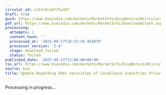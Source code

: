 ```yaml
---
circular_id: ccb1cbcabf75a34f
draft: true
guid: https://www.bseindia.com/markets/MarketInfo/DispNoticesNCirculars.aspx?Noticeid={949F3E94-637A-47B4-8759-59BE3A4206FB}&noticeno=20250917-20&dt=09/17/2025&icount=20&totcount=57&flag=0
pdf_url: https://www.bseindia.com/markets/MarketInfo/DownloadAttach.aspx?id=20250917-20&attachedId=
processing:
  attempts: 1
  content_hash: ''
  processed_at: '2025-09-17T18:37:59.454870'
  processor_version: '2.0'
  stage: download_failed
  status: failed
published_date: '2025-09-17T12:08:06+00:00'
rss_url: https://www.bseindia.com/markets/MarketInfo/DispNoticesNCirculars.aspx?Noticeid={949F3E94-637A-47B4-8759-59BE3A4206FB}&noticeno=20250917-20&dt=09/17/2025&icount=20&totcount=57&flag=0
source: bse
title: Update Regarding debt securities of Casablanca Industries Private Limited
---
```


Processing in progress...